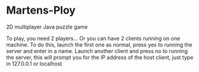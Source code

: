 # Martens-Ploy
2D multiplayer Java puzzle game

To play, you need 2 players... Or you can have 2 clients running on one machine. To do this, launch the first one as normal, press yes to running the server and enter in a name. Launch another client and press no to running the server, this will prompt you for the IP address of the host client, just type in 127.0.0.1 or localhost
